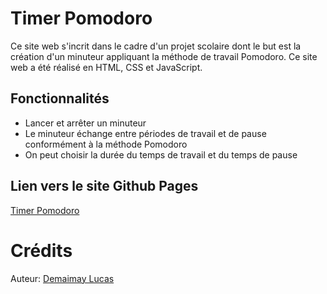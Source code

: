 # Timer Pomodoro
Ce site web s'incrit dans le cadre d'un projet scolaire dont le but est la création d'un minuteur appliquant la méthode de travail Pomodoro. Ce site web a été réalisé en HTML, CSS et JavaScript.
## Fonctionnalités
- Lancer et arrêter un minuteur
- Le minuteur échange entre périodes de travail et de pause conformément à la méthode Pomodoro
- On peut choisir la durée du temps de travail et du temps de pause
## Lien vers le site Github Pages
[Timer Pomodoro](https://lucas-demaimay.github.io/pomodor_demaimay_lucas/)
# Crédits
Auteur: [Demaimay Lucas](https://github.com/Lucas-Demaimay)

